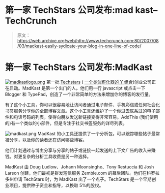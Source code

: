 # 第一家 TechStars 公司发布:mad kast–TechCrunch

> 原文：<https://web.archive.org/web/http://www.techcrunch.com:80/2007/08/03/madkast-easily-sydicate-your-blog-in-one-line-of-code/>

# 第一家 TechStars 公司发布:MadKast

[![madkastlogo.png](img/964eccef750e766cc4555da8075cd096.png)](https://web.archive.org/web/20210928085600/http://www.crunchbase.com/company/madkast) 第一批 [Techstars](https://web.archive.org/web/20210928085600/http://www.crunchbase.com/company/techstars) ( [一个类似孵化器的 Y 组合](https://web.archive.org/web/20210928085600/http://www.beta.techcrunch.com/2007/04/18/techstars-makes-selections-start-up-summer-camp-for-10-teams/))创业公司正在启动。MadKast 是第一个出门的人。他们用一行 javascript 或点击一下 Blogger 和 TypePad，创造了一个非常简单的方法来增加你的博客的发行量。

有了这个小工具，你可以很容易地让访问者通过电子邮件、手机彩信或任何社会化书签服务分享你的全部博客文章。这个小工具还维护了一个你过去联系过的电子邮件和电话号码的列表，使得向朋友发送新链接变得非常容易。AddThis (我们使用的)有一个类似的小部件，但是专注于社交书签服务的详尽列表。

![madkast.png](img/84a63f707a3337323ec6458e7d6bf975.png) MadKast 的小工具还提供了一个分析包，可以跟踪哪些帖子最常被分享，以及你的读者还在访问哪些博客。

他们计划通过与博主分享与分享的帖子或链接一起发送的上下文广告的收入来赚钱。对更复杂的分析工具收费是另一种选择。

MadKast 由 Doug Ludlow、Johann Moonsinghe、Tony Restuccia 和 Josh Larson 创建，他们最初是群发短信服务 Zemble.com 的幕后团队。他们在科罗拉多州申请 TechStars 时，为 MadKast 出了一个点子。TechStars 是一个早期创业项目，提供种子资金和指导，以换取 5%的股权。